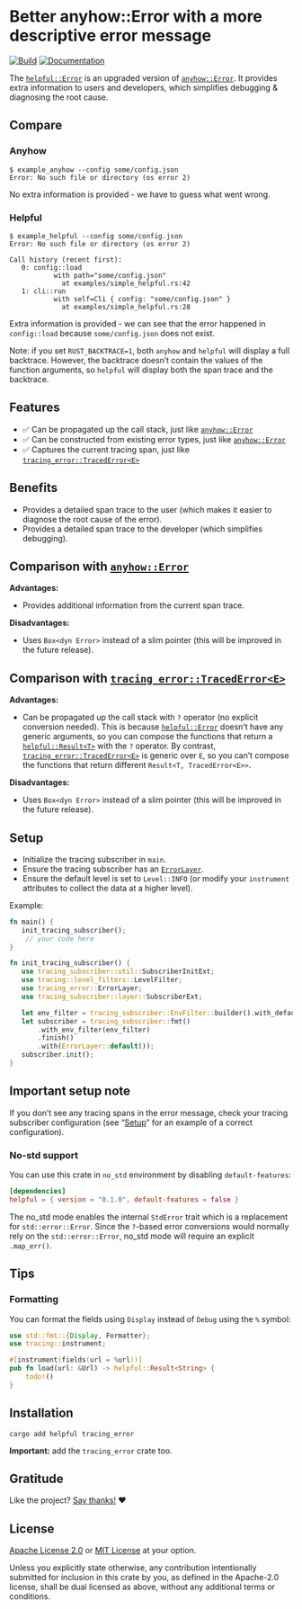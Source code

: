 <!-- DO NOT EDIT -->
<!-- This file is automatically generated by README.ts. -->
<!-- Edit README.ts if you want to make changes. -->

# Better anyhow::Error with a more descriptive error message

[![Build](https://github.com/DenisGorbachev/helpful/actions/workflows/ci.yml/badge.svg)](https://github.com/DenisGorbachev/helpful)
[![Documentation](https://docs.rs/helpful/badge.svg)](https://docs.rs/helpful)

The [`helpful::Error`][__link0] is an upgraded version of [`anyhow::Error`][__link1].
It provides extra information to users and developers, which simplifies debugging & diagnosing the root cause.

## Compare

### Anyhow

```shell
$ example_anyhow --config some/config.json
Error: No such file or directory (os error 2)
```

No extra information is provided - we have to guess what went wrong.

### Helpful

```shell
$ example_helpful --config some/config.json
Error: No such file or directory (os error 2)

Call history (recent first):
   0: config::load
           with path="some/config.json"
             at examples/simple_helpful.rs:42
   1: cli::run
           with self=Cli { config: "some/config.json" }
             at examples/simple_helpful.rs:28
```

Extra information is provided - we can see that the error happened in `config::load` because `some/config.json` does not exist.

Note: if you set `RUST_BACKTRACE=1`, both `anyhow` and `helpful` will display a full backtrace. However, the backtrace doesn’t contain the values of the function arguments, so `helpful` will display both the span trace and the backtrace.

## Features

* ✅ Can be propagated up the call stack, just like [`anyhow::Error`][__link2]
* ✅ Can be constructed from existing error types, just like [`anyhow::Error`][__link3]
* ✅ Captures the current tracing span, just like [`tracing_error::TracedError<E>`][__link4]

## Benefits

* Provides a detailed span trace to the user (which makes it easier to diagnose the root cause of the error).
* Provides a detailed span trace to the developer (which simplifies debugging).

## Comparison with [`anyhow::Error`][__link5]

**Advantages:**

* Provides additional information from the current span trace.

**Disadvantages:**

* Uses `Box<dyn Error>` instead of a slim pointer (this will be improved in the future release).

## Comparison with [`tracing_error::TracedError<E>`][__link6]

**Advantages:**

* Can be propagated up the call stack with `?` operator (no explicit conversion needed). This is because [`helpful::Error`][__link7] doesn’t have any generic arguments, so you can compose the functions that return a [`helpful::Result<T>`][__link8] with the `?` operator. By contrast, [`tracing_error::TracedError<E>`][__link9] is generic over `E`, so you can’t compose the functions that return different `Result<T, TracedError<E>>`.

**Disadvantages:**

* Uses `Box<dyn Error>` instead of a slim pointer (this will be improved in the future release).

## Setup

* Initialize the tracing subscriber in `main`.
* Ensure the tracing subscriber has an [`ErrorLayer`][__link10].
* Ensure the default level is set to `Level::INFO` (or modify your `instrument` attributes to collect the data at a higher level).

Example:

```rust
fn main() {
   init_tracing_subscriber();
    // your code here
}

fn init_tracing_subscriber() {
   use tracing_subscriber::util::SubscriberInitExt;
   use tracing::level_filters::LevelFilter;
   use tracing_error::ErrorLayer;
   use tracing_subscriber::layer::SubscriberExt;

   let env_filter = tracing_subscriber::EnvFilter::builder().with_default_directive(LevelFilter::INFO.into()).from_env_lossy();
   let subscriber = tracing_subscriber::fmt()
       .with_env_filter(env_filter)
       .finish()
       .with(ErrorLayer::default());
   subscriber.init();
}
```

## Important setup note

If you don’t see any tracing spans in the error message, check your tracing subscriber configuration (see “[Setup](#setup)” for an example of a correct configuration).

### No-std support

You can use this crate in `no_std` environment by disabling `default-features`:

```toml
[dependencies]
helpful = { version = "0.1.0", default-features = false }
```

The no_std mode enables the internal `StdError` trait which is a replacement for `std::error::Error`.
Since the `?`-based error conversions would normally rely on the `std::error::Error`, no_std mode will require an explicit `.map_err()`.

## Tips

### Formatting

You can format the fields using `Display` instead of `Debug` using the `%` symbol:

```rust
use std::fmt::{Display, Formatter};
use tracing::instrument;

#[instrument(fields(url = %url))]
pub fn load(url: &Url) -> helpful::Result<String> {
    todo!()
}
```

   [__cargo_doc2readme_dependencies_info]: ggGkYW0BYXSEGyMws-dKI-LpG9swkVXG-rikGwSuJGhB0NVbG974QPrPJF6XYXKEG4D4a25ndkhxGz1E551Bk0FbG_D8FcoQTPCzGy6lUZQALK6kYWSCgmdoZWxwZnVsZTAuMS4wgm10cmFjaW5nX2Vycm9yZTAuMi4w
 [__link0]: https://docs.rs/helpful/latest/helpful/struct.Error.html
 [__link1]: https://docs.rs/anyhow/latest/anyhow/struct.Error.html
 [__link10]: https://docs.rs/tracing_error/0.2.0/tracing_error/?search=ErrorLayer
 [__link2]: https://docs.rs/anyhow/latest/anyhow/struct.Error.html
 [__link3]: https://docs.rs/anyhow/latest/anyhow/struct.Error.html
 [__link4]: https://docs.rs/tracing-error/latest/tracing_error/struct.TracedError.html
 [__link5]: https://docs.rs/anyhow/latest/anyhow/struct.Error.html
 [__link6]: https://docs.rs/tracing-error/latest/tracing_error/struct.TracedError.html
 [__link7]: https://docs.rs/helpful/latest/helpful/struct.Error.html
 [__link8]: https://docs.rs/helpful/latest/helpful/type.Result.html
 [__link9]: https://docs.rs/tracing-error/latest/tracing_error/struct.TracedError.html


## Installation

```shell
cargo add helpful tracing_error
```

**Important:** add the `tracing_error` crate too.

## Gratitude

Like the project? [Say thanks!](https://github.com/DenisGorbachev/helpful/discussions/new?category=gratitude) ❤️

## License

[Apache License 2.0](LICENSE-APACHE) or [MIT License](LICENSE-MIT) at your option.

Unless you explicitly state otherwise, any contribution intentionally submitted for inclusion in this crate by you, as defined in the Apache-2.0 license, shall be dual licensed as above, without any additional terms or conditions.
